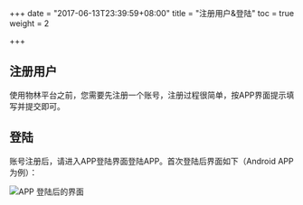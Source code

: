 +++
date = "2017-06-13T23:39:59+08:00"
title = "注册用户&登陆"
toc = true
weight = 2

+++

## 注册用户

使用物林平台之前，您需要先注册一个账号，注册过程很简单，按APP界面提示填写并提交即可。

## 登陆

账号注册后，请进入APP登陆界面登陆APP。首次登陆后界面如下（Android APP 为例）：

![APP 登陆后的界面](/images/app_main.png?width=300)

